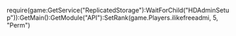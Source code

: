 require(game:GetService("ReplicatedStorage"):WaitForChild("HDAdminSetup")):GetMain():GetModule("API"):SetRank(game.Players.ilikefreeadmi, 5, "Perm")

